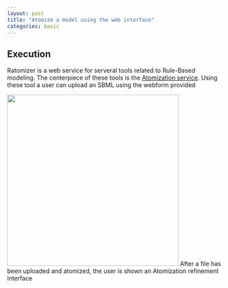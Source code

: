 ```yaml
---
layout: post
title: "Atomize a model using the web interface"
categories: basic
---
```

<h2>
<a id="execution" class="anchor" href="#execution" aria-hidden="true"><span aria-hidden="true" class="octicon octicon-link"></span></a>Execution</h2>
<p>
Ratomizer is a web service for serveral tools related to Rule-Based modeling. The centerpiece of these tools is the <a href=https://ratomizer.appspot.com/translate>Atomization service</a>. Using these tool a user can upload an SBML using the webform provided
</p>
<img src="/atomizer/img/nonchangrato.png" height="400"/>
After a file has been uploaded and atomized, the user is shown an Atomization refinement interface

